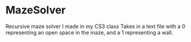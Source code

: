 # MazeSolver
Recursive maze solver I made in my CS3 class
Takes in a text file with a 0 representing an open space in the maze, and a 1 representing a wall.
